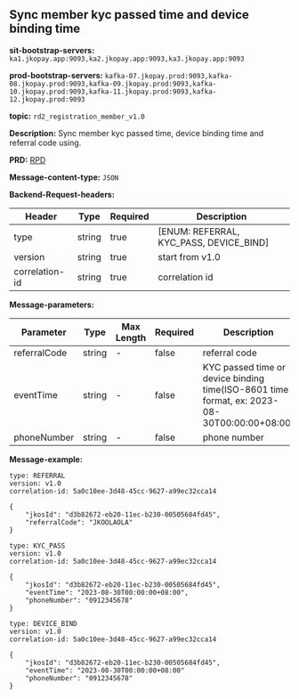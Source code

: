 #
## Sync member kyc passed time and device binding time

**sit-bootstrap-servers:** `ka1.jkopay.app:9093,ka2.jkopay.app:9093,ka3.jkopay.app:9093`

**prod-bootstrap-servers:** `kafka-07.jkopay.prod:9093,kafka-08.jkopay.prod:9093,kafka-09.jkopay.prod:9093,kafka-10.jkopay.prod:9093,kafka-11.jkopay.prod:9093,kafka-12.jkopay.prod:9093`

**topic:** `rd2_registration_member_v1.0`

**Description:** Sync member kyc passed time, device binding time and referral code using.

**PRD:** [RPD](https://jkopay.atlassian.net/wiki/spaces/PM/pages/29687846)

**Message-content-type:** `JSON`

**Backend-Request-headers:**

| Header         | Type   | Required | Description                             |
|----------------|--------|----------|-----------------------------------------|
| type           | string | true     | [ENUM: REFERRAL, KYC_PASS, DEVICE_BIND] |
| version        | string | true     | start from v1.0                         |
| correlation-id | string | true     | correlation id                          |

**Message-parameters:**

| Parameter    | Type   | Max Length | Required | Description                                                                                 |
|--------------|--------|------------|----------|---------------------------------------------------------------------------------------------|
| referralCode | string | -          | false    | referral code                                                                               |
| eventTime    | string | -          | false    | KYC passed time or device binding time(ISO-8601 time format, ex: 2023-08-30T00:00:00+08:00) |
| phoneNumber  | string | -          | false    | phone number                                                                                |

**Message-example:**
```
type: REFERRAL
version: v1.0
correlation-id: 5a0c10ee-3d48-45cc-9627-a99ec32cca14

{
    "jkosId": "d3b82672-eb20-11ec-b230-00505684fd45",
    "referralCode": "JKOOLAOLA"
}
```

```
type: KYC_PASS
version: v1.0
correlation-id: 5a0c10ee-3d48-45cc-9627-a99ec32cca14

{
    "jkosId": "d3b82672-eb20-11ec-b230-00505684fd45",
    "eventTime": "2023-08-30T00:00:00+08:00",
    "phoneNumber": "0912345678"
}
```

```
type: DEVICE_BIND
version: v1.0
correlation-id: 5a0c10ee-3d48-45cc-9627-a99ec32cca14

{
    "jkosId": "d3b82672-eb20-11ec-b230-00505684fd45",
    "eventTime": "2023-08-30T00:00:00+08:00"
    "phoneNumber": "0912345678"
}

```